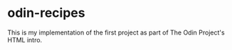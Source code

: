 # odin-recipes

This is my implementation of the first project as part of The Odin Project's HTML intro.
